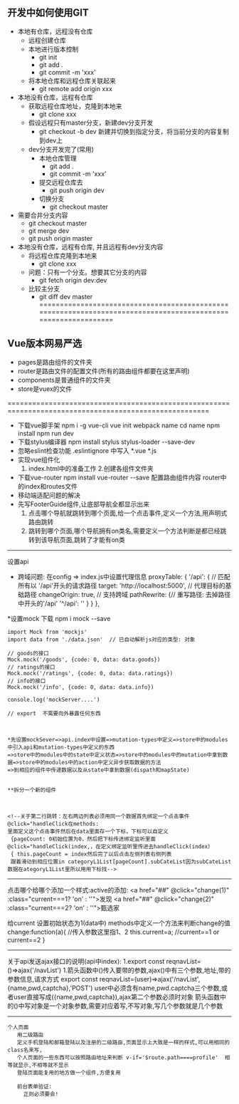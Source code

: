 ## 开发中如何使用GIT

* 本地有仓库，远程没有仓库
  * 远程创建仓库
  * 本地进行版本控制
    * git init
    * git add .
    * git commit -m 'xxx'
  * 将本地仓库和远程仓库关联起来
    * git remote add origin xxx
* 本地没有仓库，远程有仓库
  * 获取远程仓库地址，克隆到本地来
    * git clone xxx
  * 假设远程只有master分支，新建dev分支开发
    * git checkout -b dev 新建并切换到指定分支，将当前分支的内容复制到dev上
  * dev分支开发完了(常用)
    * 本地仓库管理
      * git add .
      * git commit -m 'xxx'
    * 提交远程仓库去
      * git push origin dev
    * 切换分支
      * git checkout master
* 需要合并分支内容
  * git checkout master
  * git merge dev
  * git push origin master
* 本地没有仓库，远程有仓库, 并且远程有dev分支内容
  * 将远程仓库克隆到本地来
    * git clone xxx
  * 问题：只有一个分支。想要其它分支的内容
    * git fetch origin dev:dev
  * 比较主分支
    * git diff dev master
==============================================================================================================
## Vue版本网易严选

* pages是路由组件的文件夹
* router是路由文件的配置文件(所有的路由组件都要在这里声明)
* components是普通组件的文件夹
* store是vuex的文件

=======================================================================================================
* 下载vue脚手架
    npm i -g vue-cli
    vue init webpack name
    cd name
	  npm install
	  npm run dev
* 下载stylus编译器
    npm install stylus stylus-loader --save-dev
* 忽略eslint检查功能
    .eslintignore 中写入 *.vue  *.js
* 实现vue组件化
  1. index.html中的准备工作
  2.创建各组件文件夹
* 下载vue-router
    npm install vue-router --save
    配置路由组件内容
    router中的index和routes文件
* 移动端适配问题的解决
* 先写FooterGuide组件,让底部导航全都显示出来
  1. 点击哪个导航就跳转到哪个页面,给一个点击事件,定义一个方法,用声明式路由跳转
  2. 跳转到哪个页面,哪个导航拥有on类名,需要定义一个方法判断是都已经跳转到该导航页面,跳转了才能有on类


***

设置api

* 跨域问题:
    在config => index.js中设置代理信息
          proxyTable: {
                '/api': { // 匹配所有以 '/api'开头的请求路径
                  target: 'http://localhost:5000', // 代理目标的基础路径
                  changeOrigin: true, // 支持跨域
                  pathRewrite: {// 重写路径: 去掉路径中开头的'/api'
                    '^/api': ''
                  }
                }
          },

*设置mock
 下载  npm i mock --save

    import Mock from 'mockjs'
    import data from './data.json'  // 已自动解析js对应的类型: 对象

    // goods的接口
    Mock.mock('/goods', {code: 0, data: data.goods})
    // ratings的接口
    Mock.mock('/ratings', {code: 0, data: data.ratings})
    // info的接口
    Mock.mock('/info', {code: 0, data: data.info})

    console.log('mockServer....')

    // export  不需要向外暴露任何东西



    *先设置mockSever=>api.index中设置=>mutation-types中定义=>store中的modules中引入api和mutation-types中定义的东西
    =>store中的modules中的state中定义状态=>store中的modules中的mutation中拿到数据=>store中的modules中的action中定义异步获取数据的方法
    =>到相应的组件中传递数据以及从state中拿到数据(dispath和mapState)


    **拆分一个新的组件



    <!--关于第二行跳转：左右两边列表必须用同一个数据首先绑定一个点击事件@click="handleClick在methods:
    里面定义这个点击事件然后在data里面存一个下标，下标可以自定义
     {pageCount: 0初始位置为0，然后把下标传进绑定监听里面@click="handleClick(index,，在定义绑定监听里传进去handleClick(index）
     { this.pageCount = index然后完了以后点击左侧列表右侧列表
     跟着滑动到相应位置in categoryL1List[pageCount].subCateList因为subCateList数据在ategoryL1List里所以用用下标找-->


****
  点击哪个给哪个添加一个样式:active的添加:
  <a href="##" @click="change(1)" :class="current===1? 'on' : ''">发现</a>
  <a href="##" @click="change(2)" :class="current===2? 'on' : ''">甄选家</a>

  给current 设置初始状态为1(data中)
  methods中定义一个方法来判断change的值
        change:function(a){  //传入参数这里指1、2
          this.current=a;   //current==1 or current==2
        }

 ****
 关于api发送ajax接口的说明(api中index):
  1.export const reqnavList=()=>ajax('/navList')
    1.箭头函数中()传入要带的参数,ajax()中有三个参数,地址,带的参数信息,请求方式
     export const reqnavList=(user)=>ajax('/navList',{name,pwd,captcha},'POST')
     user中必须含有name,pwd.captcha三个参数,或者user直接写成({name,pwd,captcha}),ajax第二个参数必须时对象
     箭头函数中的()中写对象是一个对象参数,需要对应着写,不写对象,写几个参数就是几个参数



  ****
    个人页面
       用二级路由
       定义手机登陆和邮箱登陆以及注册的二级路由,页面显示上大致是一样的样式,可以用相同的class名来写,
       个人页面的一些东西可以按照路由地址来判断 v-if='$route.path====profile'  相等就显示,不相等就不显示
       登陆页面能复用的地方做一个组件,方便复用

       前台表单验证:
         正则必须要会!









